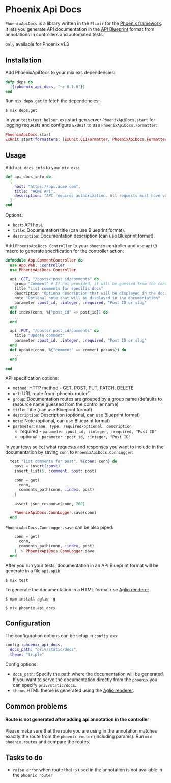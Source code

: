 # Phoenix Api Docs

`PhoenixApiDocs` is a library written in the `Elixir` for the [Phoenix framework](http://www.phoenixframework.org/). It lets you generate API documentation in the [API Blueprint](https://apiblueprint.org/) format from annotations in controllers and automated tests.

`Only` available for Phoenix v1.3

## Installation

Add PhoenixApiDocs to your mix.exs dependencies:

```elixir
defp deps do
  [{:phoenix_api_docs, "~> 0.1.0"}]
end
```

Run `mix deps.get` to fetch the dependencies:

```
$ mix deps.get
```

In your `test/test_helper.exs` start gen server `PhoenixApiDocs.start` for logging requests and configure `ExUnit` to use `PhoenixApiDocs.Formatter`:

```elixir
PhoenixApiDocs.start
ExUnit.start(formatters: [ExUnit.CLIFormatter, PhoenixApiDocs.Formatter])
```


## Usage

Add `api_docs_info` to your `mix.exs`:

```elixir
def api_docs_info do
  [
    host: "https://api.acme.com",
    title: "ACME API",
    description: "API requires authorization. All requests must have valid `auth_token`"
  ]
end
```

Options:
* `host`: API host.
* `title`: Documentation title (can use Blueprint format).
* `description`: Documentation description (can use Blueprint format).

Add `PhoenixApiDocs.Controller` to your `phoenix` controller and use `api\3` macro to generate specification for the controller action:

```elixir
defmodule App.CommentController do
  use App.Web, :controller
  use PhoenixApiDocs.Controller

  api :GET, "/posts/:post_id/comments" do
    group "Comment" # If not provided, it will be guessed from the controller name (resource name)
    title "List comments for specific docs"
    description "Optiona description that will be displayed in the documentation"
    note "Optional note that will be displayed in the documentation"
    parameter :post_id, :integer, :required, "Post ID or slug"
  end
  def index(conn, %{"post_id" => post_id}) do
    ...
  end

  api :PUT, "/posts/:post_id/comments" do
    title "Update comment"
    parameter :post_id, :integer, :required, "Post ID or slug"
  end
  def update(conn, %{"comment" => comment_params}) do
    ...
  end

end
```

API specification options:

* `method`: HTTP method - GET, POST, PUT, PATCH, DELETE
* `url`: URL route from `phoenix router``
* `group`: Documentation routes are grouped by a group name (defaults to resource name guessed from the controller name)
* `title`: Title (can use Blueprint format)
* `description`: Description (optional, can use Blueprint format)
* `note`: Note (optional, can use Blueprint format)
* `parameter`: `name, type, required/optional, description`
  * required - `parameter :post_id, :integer, :required, "Post ID"`
  * optional - `parameter :post_id, :integer, "Post ID"`


In your tests select what requests and responses you want to include in the documentation by saving `conn` to `PhoenixApiDocs.ConnLogger`:

```elixir
  test "list comments for post", %{conn: conn} do
    post = insert(:post)
    insert_list(5, :comment, post: post)

    conn = get(
      conn,
      comments_path(conn, :index, post)
    )

    assert json_response(conn, 200)

    PhoenixApiDocs.ConnLogger.save(conn)
  end
```

`PhoenixApiDocs.ConnLogger.save` can be also piped:

```elixir
    conn = get(
      conn,
      comments_path(conn, :index, post)
    ) |> PhoenixApiDocs.ConnLogger.save
  end
```

After you run your tests, documentation in an API Blueprint format will be generate in a file `api.apib`

```
$ mix test
```

To generate the documentation in a HTML format use [Aglio renderer](https://github.com/danielgtaylor/aglio)

```
$ npm install aglio -g

$ mix phoenix.api_docs
```


## Configuration

The configuration options can be setup in `config.exs`:

```elixir
config :phoenix_api_docs,
  docs_path: "priv/static/docs",
  theme: "triple"
```

Config options:
* `docs_path`: Specify the path where the documentation will be generated. If you want to serve the documentation directly from the `phoenix` you can specify `priv/static/docs`.
* `theme`: HTML theme is generated using the [Aglio renderer](https://github.com/danielgtaylor/aglio).


## Common problems

#### Route is not generated after adding api annotation in the controller

Please make sure that the route you are using in the annotation matches exactly the route from the `phoenix router` (including params). Run `mix phoenix.routes` and compare the routes.

## Tasks to do

* `raise error` when route that is used in the annotation is not available in the `phoenix router`
